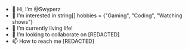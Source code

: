- 👋 Hi, I’m @Swyperz
- 👀 I’m interested in string[] hobbies = {"Gaming", "Coding", "Watching shows"}
- 🌱 I’m currently living life!
- 💞️ I’m looking to collaborate on [REDACTED]
- 📫 How to reach me [REDACTED]

<!---
JordyLambert/JordyLambert is a ✨ special ✨ repository because its `README.md` (this file) appears on your GitHub profile.
You can click the Preview link to take a look at your changes.
--->
